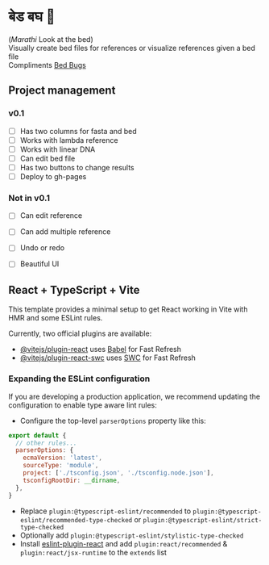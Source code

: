 # बेड बघ 🧐 

(*Marathi* Look at the bed)  
Visually create bed files for references or visualize references given a bed file  
Compliments [Bed Bugs](https://labs.epi2me.io/bed-bugs/)

## Project management

### v0.1

- [ ] Has two columns for fasta and bed
- [ ] Works with lambda reference
- [ ] Works with linear DNA
- [ ] Can edit bed file
- [ ] Has two buttons to change results
- [ ] Deploy to gh-pages

### Not in v0.1

- [ ] Can edit reference
- [ ] Can add multiple reference
- [ ] Undo or redo
- [ ] Beautiful UI


## React + TypeScript + Vite

This template provides a minimal setup to get React working in Vite with HMR and some ESLint rules.

Currently, two official plugins are available:

- [@vitejs/plugin-react](https://github.com/vitejs/vite-plugin-react/blob/main/packages/plugin-react/README.md) uses [Babel](https://babeljs.io/) for Fast Refresh
- [@vitejs/plugin-react-swc](https://github.com/vitejs/vite-plugin-react-swc) uses [SWC](https://swc.rs/) for Fast Refresh

### Expanding the ESLint configuration

If you are developing a production application, we recommend updating the configuration to enable type aware lint rules:

- Configure the top-level `parserOptions` property like this:

```js
export default {
  // other rules...
  parserOptions: {
    ecmaVersion: 'latest',
    sourceType: 'module',
    project: ['./tsconfig.json', './tsconfig.node.json'],
    tsconfigRootDir: __dirname,
  },
}
```

- Replace `plugin:@typescript-eslint/recommended` to `plugin:@typescript-eslint/recommended-type-checked` or `plugin:@typescript-eslint/strict-type-checked`
- Optionally add `plugin:@typescript-eslint/stylistic-type-checked`
- Install [eslint-plugin-react](https://github.com/jsx-eslint/eslint-plugin-react) and add `plugin:react/recommended` & `plugin:react/jsx-runtime` to the `extends` list
